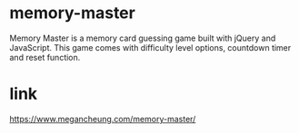 # memory-master
Memory Master is a memory card guessing game built with jQuery and JavaScript. This game comes with difficulty level options, countdown timer and reset function.

# link
https://www.megancheung.com/memory-master/
